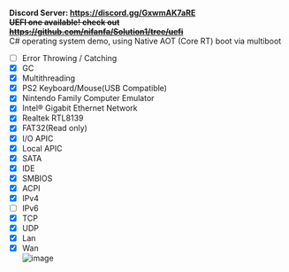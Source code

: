 **Discord Server: https://discord.gg/GxwmAK7aRE**  
~~**UEFI one available! check out https://github.com/nifanfa/Solution1/tree/uefi**~~  
C# operating system demo, using Native AOT (Core RT) boot via multiboot  
 - [ ] Error Throwing / Catching
 - [x] GC
 - [x] Multithreading
 - [x] PS2 Keyboard/Mouse(USB Compatible)
 - [x] Nintendo Family Computer Emulator
 - [x] Intel® Gigabit Ethernet Network 
 - [x] Realtek RTL8139
 - [x] FAT32(Read only) 
 - [x] I/O APIC 
 - [x] Local APIC 
 - [x] SATA
 - [x] IDE
 - [x] SMBIOS
 - [x] ACPI
 - [x] IPv4
 - [ ] IPv6
 - [x] TCP
 - [x] UDP
 - [x] Lan
 - [x] Wan  
![image](https://github.com/nifanfa/OS-Sharp/blob/multiboot/src/VirtualBox_NativeAOT_20_03_2022_13_45_59.png)
